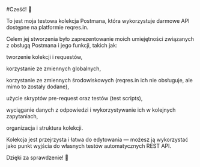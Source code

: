 #Cześć! 👋

To jest moja testowa kolekcja Postmana, która wykorzystuje darmowe API dostępne na platformie reqres.in.

Celem jej stworzenia było zaprezentowanie moich umiejętności związanych z obsługą Postmana i jego funkcji, takich jak:

tworzenie kolekcji i requestów,

korzystanie ze zmiennych globalnych,

korzystanie ze zmiennych środowiskowych (reqres.in ich nie obsługuje, ale mimo to zostały dodane),

użycie skryptów pre-request oraz testów (test scripts),

wyciąganie danych z odpowiedzi i wykorzystywanie ich w kolejnych zapytaniach,

organizacja i struktura kolekcji.

Kolekcja jest przejrzysta i łatwa do edytowania — możesz ją wykorzystać jako punkt wyjścia do własnych testów automatycznych REST API.

Dzięki za sprawdzenie! 🙂
